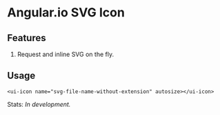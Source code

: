 # Angular.io SVG Icon

## Features

1. Request and inline SVG on the fly.

## Usage

`<ui-icon name="svg-file-name-without-extension" autosize></ui-icon>`

Stats: *In development.*
